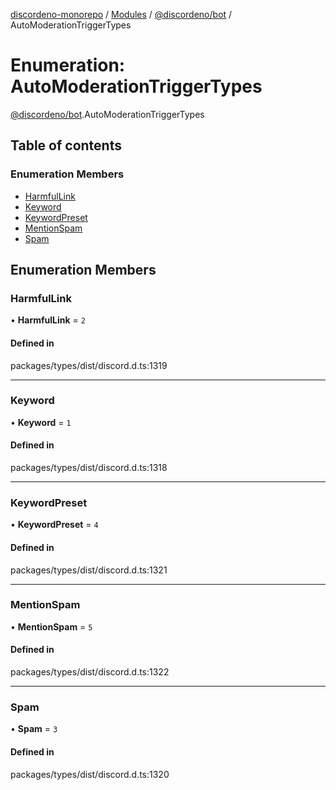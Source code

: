 [discordeno-monorepo](../README.md) / [Modules](../modules.md) / [@discordeno/bot](../modules/discordeno_bot.md) / AutoModerationTriggerTypes

# Enumeration: AutoModerationTriggerTypes

[@discordeno/bot](../modules/discordeno_bot.md).AutoModerationTriggerTypes

## Table of contents

### Enumeration Members

- [HarmfulLink](discordeno_bot.AutoModerationTriggerTypes.md#harmfullink)
- [Keyword](discordeno_bot.AutoModerationTriggerTypes.md#keyword)
- [KeywordPreset](discordeno_bot.AutoModerationTriggerTypes.md#keywordpreset)
- [MentionSpam](discordeno_bot.AutoModerationTriggerTypes.md#mentionspam)
- [Spam](discordeno_bot.AutoModerationTriggerTypes.md#spam)

## Enumeration Members

### HarmfulLink

• **HarmfulLink** = `2`

#### Defined in

packages/types/dist/discord.d.ts:1319

---

### Keyword

• **Keyword** = `1`

#### Defined in

packages/types/dist/discord.d.ts:1318

---

### KeywordPreset

• **KeywordPreset** = `4`

#### Defined in

packages/types/dist/discord.d.ts:1321

---

### MentionSpam

• **MentionSpam** = `5`

#### Defined in

packages/types/dist/discord.d.ts:1322

---

### Spam

• **Spam** = `3`

#### Defined in

packages/types/dist/discord.d.ts:1320
